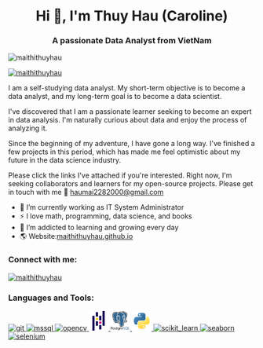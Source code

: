 

<!--
## Hi there 👋
**maithithuyhau/maithithuyhau** is a ✨ _special_ ✨ repository because its `README.md` (this file) appears on your GitHub profile.

Here are some ideas to get you started:

- 🔭 I’m currently working on ...
- 🌱 I’m currently learning ...
- 👯 I’m looking to collaborate on ...
- 🤔 I’m looking for help with ...
- 💬 Ask me about ...
- 📫 How to reach me: ...
- 😄 Pronouns: ...
- ⚡ Fun fact: ...
-->
<h1 align="center">Hi 👋, I'm Thuy Hau (Caroline)</h1>
<h3 align="center">A passionate Data Analyst from VietNam</h3>

<p align="left"> <img src="https://komarev.com/ghpvc/?username=maithithuyhau&label=Profile%20views&color=0e75b6&style=flat" alt="maithithuyhau" /> </p>

<p align="left"> <a href="https://github.com/ryo-ma/github-profile-trophy"><img src="https://github-profile-trophy.vercel.app/?username=maithithuyhau" alt="maithithuyhau" /></a> </p>


I am a self-studying data analyst. My short-term objective is to become a data analyst, and my long-term goal is to become a data scientist.

I've discovered that I am a passionate learner seeking to become an expert in data analysis. I'm naturally curious about data and enjoy the process of analyzing it. 


Since the beginning of my adventure, I have gone a long way. I've finished a few projects in this period, which has made me feel optimistic about my future in the data science industry.


Please click the links I've attached if you're interested. Right now, I'm seeking collaborators and learners for my open-source projects. Please get in touch with me 📧 haumai2282000@gmail.com

- 🔭 I’m currently working as IT System Administrator 
- ⚡ I love math, programming, data science, and books
- 🌱 I’m addicted to learning and growing every day
- 🌎 Website:<a href="https://maithithuyhau.github.io/haumaiportfolio.github.io/" class="button">maithithuyhau.github.io</a> 
<h3 align="left">Connect with me:</h3>
<p align="left">
<a href="https://www.linkedin.com/in/imhau/" target="blank"><img align="center" src="https://raw.githubusercontent.com/rahuldkjain/github-profile-readme-generator/master/src/images/icons/Social/linked-in-alt.svg" alt="maithithuyhau" height="30" width="40" /></a>


<h3 align="left">Languages and Tools:</h3>
<p align="left"> <a href="https://git-scm.com/" target="_blank" rel="noreferrer"> <img src="https://www.vectorlogo.zone/logos/git-scm/git-scm-icon.svg" alt="git" width="40" height="40"/> </a> <a href="https://www.microsoft.com/en-us/sql-server" target="_blank" rel="noreferrer"> <img src="https://www.svgrepo.com/show/303229/microsoft-sql-server-logo.svg" alt="mssql" width="40" height="40"/> </a> <a href="https://opencv.org/" target="_blank" rel="noreferrer"> <img src="https://www.vectorlogo.zone/logos/opencv/opencv-icon.svg" alt="opencv" width="40" height="40"/> </a> <a href="https://pandas.pydata.org/" target="_blank" rel="noreferrer"> <img src="https://raw.githubusercontent.com/devicons/devicon/2ae2a900d2f041da66e950e4d48052658d850630/icons/pandas/pandas-original.svg" alt="pandas" width="40" height="40"/> </a> <a href="https://www.postgresql.org" target="_blank" rel="noreferrer"> <img src="https://raw.githubusercontent.com/devicons/devicon/master/icons/postgresql/postgresql-original-wordmark.svg" alt="postgresql" width="40" height="40"/> </a> <a href="https://www.python.org" target="_blank" rel="noreferrer"> <img src="https://raw.githubusercontent.com/devicons/devicon/master/icons/python/python-original.svg" alt="python" width="40" height="40"/> </a> <a href="https://scikit-learn.org/" target="_blank" rel="noreferrer"> <img src="https://upload.wikimedia.org/wikipedia/commons/0/05/Scikit_learn_logo_small.svg" alt="scikit_learn" width="40" height="40"/> </a> <a href="https://seaborn.pydata.org/" target="_blank" rel="noreferrer"> <img src="https://seaborn.pydata.org/_images/logo-mark-lightbg.svg" alt="seaborn" width="40" height="40"/> </a> <a href="https://www.selenium.dev" target="_blank" rel="noreferrer"> <img src="https://raw.githubusercontent.com/detain/svg-logos/780f25886640cef088af994181646db2f6b1a3f8/svg/selenium-logo.svg" alt="selenium" width="40" height="40"/> </a> </p>

